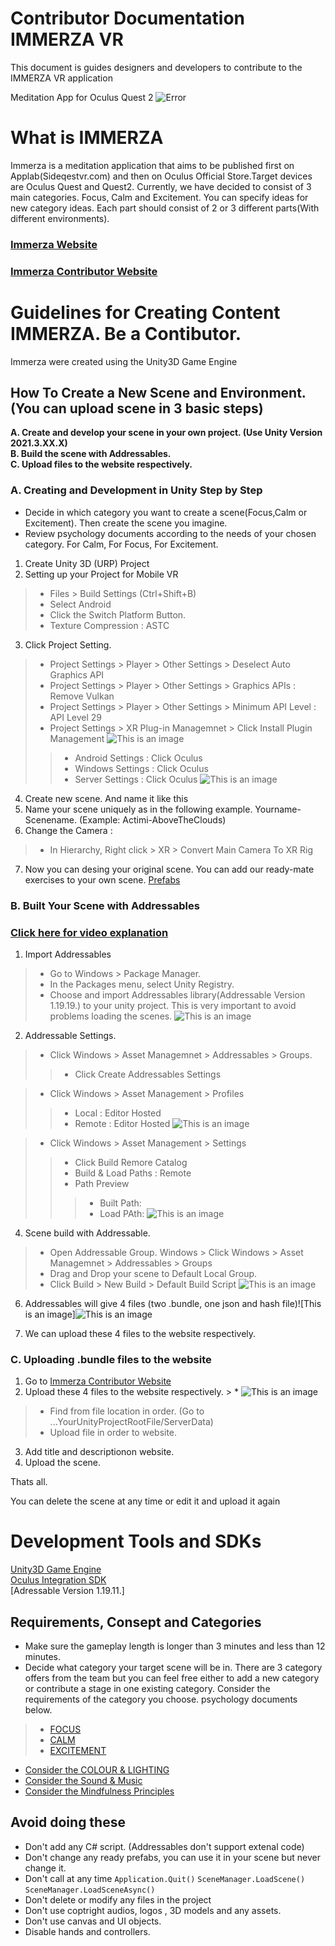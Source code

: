 # Contributor Documentation IMMERZA VR
This document is guides designers and developers to contribute to the IMMERZA VR application

Meditation App for Oculus Quest 2 
![Error](https://raw.githubusercontent.com/kahveciozan/ImmerzaContributorDoc/main/ImmerzaLogo.png)
# What is IMMERZA
Immerza is a meditation application that aims to be published first on Applab(Sideqestvr.com) and then on Oculus Official Store.Target devices are Oculus Quest and Quest2. Currently, we have decided to consist of 3 main categories. Focus, Calm and Excitement. You can specify ideas for new category ideas. Each part should consist of 2 or 3 different parts(With different environments).

### [Immerza Website](https://www.immerza.com/)
### [Immerza Contributor Website](https://contributor.immerza.com/)

# Guidelines for Creating Content IMMERZA. Be a Contibutor.
Immerza were created using the Unity3D Game Engine

## How To Create a New Scene and Environment. (You can upload scene in 3 basic steps)
**A. Create and develop your scene in your own project. (Use Unity Version 2021.3.XX.X)**  <br/>
**B. Build the scene with Addressables.**  <br/>
**C. Upload files to the website respectively.**  <br/>

### A. Creating and Development in Unity Step by Step

* Decide in which category you want to create a scene(Focus,Calm or Excitement). Then create the scene you imagine.
* Review psychology documents according to the needs of your chosen category. For Calm, For Focus, For Excitement.

1. Create Unity 3D (URP) Project
2. Setting up your Project for Mobile VR
> * Files > Build Settings (Ctrl+Shift+B)
> * Select Android
> * Click the Switch Platform Button.
> * Texture Compression : ASTC

3. Click Project Setting.
> * Project Settings > Player > Other Settings > Deselect Auto Graphics API
> * Project Settings > Player > Other Settings > Graphics APIs : Remove Vulkan
> * Project Settings > Player > Other Settings > Minimum API Level : API Level 29
> * Project Settings > XR Plug-in Managemnet > Click Install Plugin Management ![This is an image](https://github.com/kahveciozan/ImmerzaContributorDoc/blob/main/Img/XRPlug%C4%B0nManagagement.png)
 >> * Android Settings : Click Oculus
 >> * Windows Settings : Click Oculus
 >> * Server Settings : Click Oculus
 ![This is an image](https://github.com/kahveciozan/ImmerzaContributorDoc/blob/main/Img/XRDetailsForOculus.png)
 
4. Create new scene. And name it like this 
5. Name your scene uniquely as in the following example. Yourname-Scenename. (Example: Actimi-AboveTheClouds)
6. Change the Camera :
> * In Hierarchy, Right click > XR > Convert Main Camera To XR Rig
7. Now you can desing your original scene. You can add our ready-mate exercises to your own scene. [Prefabs](https://www.exampleprefab.com)

### B. Built Your Scene with Addressables

### [Click here for video explanation](https://drive.google.com/file/d/19uNoAKjbgJdicGTybX_TLvXmk1a8WFW0/view?usp=share_link)

1. Import Addressables
> * Go to Windows > Package Manager. 
> * In the Packages menu, select Unity Registry.
> * Choose and import Addressables library(Addressable Version 1.19.19.) to your unity project. This is very important to avoid problems loading the scenes. ![This is an image](https://github.com/kahveciozan/ImmerzaContributorDoc/blob/main/Img2/AddressablesInstall.png)

2. Addressable Settings.
> * Click Windows > Asset Managemnet > Addressables > Groups. 
 >> * Click Create Addressables Settings
 
> * Click Windows > Asset Management > Profiles
 >> * Local : Editor Hosted
 >> * Remote : Editor Hosted ![This is an image](https://github.com/kahveciozan/ImmerzaContributorDoc/blob/main/Img2/AddressableProfiles.png)
 
> * Click Windows > Asset Management > Settings
 >> * Click Build Remore Catalog
 >> * Build & Load Paths : Remote
 >> * Path Preview
 >>> * Built Path:
 >>> * Load PAth: ![This is an image](https://github.com/kahveciozan/ImmerzaContributorDoc/blob/main/Img2/AddressableSettings.png)

4. Scene build with Addressable.
 > * Open Addressable Group. Windows > Click Windows > Asset Managemnet > Addressables > Groups
 > * Drag and Drop your scene to Default Local Group.
 > * Click Build > New Build > Default Build Script 
 ![This is an image](https://github.com/kahveciozan/ImmerzaContributorDoc/blob/main/Img2/SceneBuild.gif)
 
6. Addressables will give 4 files (two .bundle, one json and hash file)![This is an image]![This is an image](https://github.com/kahveciozan/ImmerzaContributorDoc/blob/main/Img2/ServerFiles.gif)

7. We can upload these 4 files to the website respectively.

### C. Uploading .bundle files to the website
1. Go to [Immerza Contributor Website](https://contributor.immerza.com/)
2. Upload these 4 files to the website respectively. >  * ![This is an image](https://github.com/kahveciozan/ImmerzaContributorDoc/blob/main/Img/BuiltFiles.png)
> * Find from file location in order. (Go to ...YourUnityProjectRootFile/ServerData)
> * Upload file in order to website.
3. Add title and descriptionon website.
4. Upload the scene.

Thats all.

You can delete the scene at any time or edit it and upload it again

# Development Tools and SDKs
[Unity3D Game Engine](https://unity.com/) <br/>
[Oculus Integration SDK](https://assetstore.unity.com/packages/tools/integration/oculus-integration-82022) <br/>
[Adressable Version 1.19.11.] <br/>

## Requirements, Consept and Categories
- Make sure the gameplay length is longer than 3 minutes and less than 12 minutes.
-  Decide what category your target scene will be in. There are 3 category offers from the team but you can feel free either to add a new category or contribute a stage in one existing category. Consider the requirements of the category you choose. psychology documents below.
 > - [FOCUS](https://forms.gle/XvepfJQD45Uu37mT7) <br/>
 > - [CALM](https://forms.gle/XvepfJQD45Uu37mT7) <br/>
 > - [EXCITEMENT](https://forms.gle/XvepfJQD45Uu37mT7) <br/>

- [Consider the COLOUR & LIGHTING](https://forms.gle/XvepfJQD45Uu37mT7) <br/>
- [Consider the Sound & Music](https://forms.gle/XvepfJQD45Uu37mT7) <br/>
- [Consider the Mindfulness Principles](https://forms.gle/XvepfJQD45Uu37mT7) <br/>


## Avoid doing these
- Don't add any C# script. (Addressables don't support extenal code)
- Don't change any ready prefabs, you can use it in your scene but never change it.
- Don't call at any time  `Application.Quit()` `SceneManager.LoadScene()` `SceneManager.LoadSceneAsync()`
- Don't delete or modify any files in the project
- Don't use coptright audios, logos , 3D models and any assets.
- Don't use canvas and UI objects.
- Disable hands and controllers.


